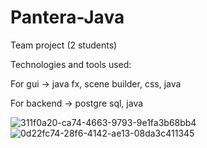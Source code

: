﻿# Pantera-Java

Team project (2 students) 

Technologies and tools used:

For gui -> java fx, scene builder, css, java

For backend -> postgre sql, java


![311f0a20-ca74-4663-9793-9e1fa3b68bb4](https://user-images.githubusercontent.com/80636989/158782413-fa7ff9d1-7a61-4e00-93fa-0b01bf2fe120.jpg)
![0d22fc74-28f6-4142-ae13-08da3c411345](https://user-images.githubusercontent.com/80636989/158782420-7ad91708-bcd2-4cf5-9bd5-f979a6d74102.jpg)
